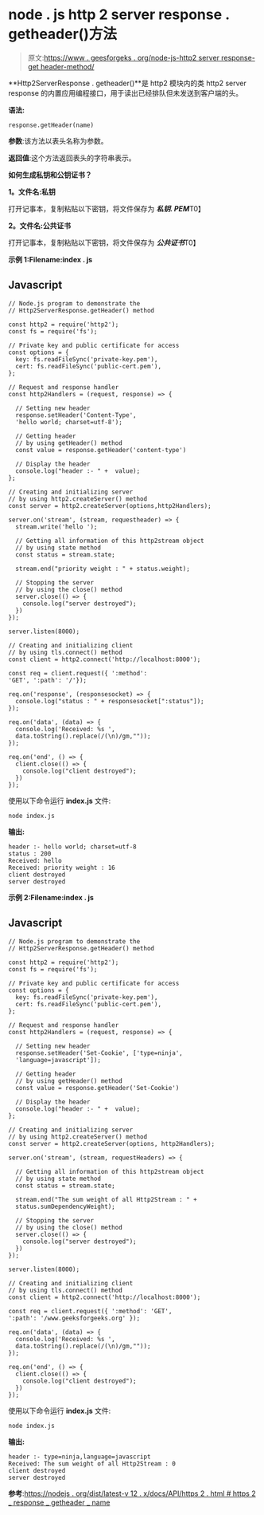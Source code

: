 # node . js http 2 server response . getheader()方法

> 原文:[https://www . geesforgeks . org/node-js-http2 server response-get header-method/](https://www.geeksforgeeks.org/node-js-http2serverresponse-getheader-method/)

**Http2ServerResponse . getheader()**是 http2 模块内的类 http2 server response 的内置应用编程接口，用于读出已经排队但未发送到客户端的头。

**语法:**

```
response.getHeader(name)

```

**参数**:该方法以表头名称为参数。

**返回值**:这个方法返回表头的字符串表示。

**如何生成私钥和公钥证书？**

**1。文件名:私钥**

打开记事本，复制粘贴以下密钥，将文件保存为 ***私钥. PEM***T0】

**2。文件名:公共证书**

打开记事本，复制粘贴以下密钥，将文件保存为 ***公共证书***T0】

**示例 1:Filename:index . js**

## Javascript

```
// Node.js program to demonstrate the
// Http2ServerResponse.getHeader() method

const http2 = require('http2');
const fs = require('fs');

// Private key and public certificate for access
const options = {
  key: fs.readFileSync('private-key.pem'),
  cert: fs.readFileSync('public-cert.pem'),
};

// Request and response handler
const http2Handlers = (request, response) => {

  // Setting new header
  response.setHeader('Content-Type', 
  'hello world; charset=utf-8');

  // Getting header
  // by using getHeader() method
  const value = response.getHeader('content-type')

  // Display the header
  console.log("header :- " +  value);
};

// Creating and initializing server
// by using http2.createServer() method
const server = http2.createServer(options,http2Handlers);

server.on('stream', (stream, requestheader) => {
  stream.write('hello ');

  // Getting all information of this http2stream object
  // by using state method
  const status = stream.state;

  stream.end("priority weight : " + status.weight);

  // Stopping the server
  // by using the close() method
  server.close(() => {
    console.log("server destroyed");
  })
});

server.listen(8000);

// Creating and initializing client
// by using tls.connect() method
const client = http2.connect('http://localhost:8000');

const req = client.request({ ':method': 
'GET', ':path': '/'});

req.on('response', (responsesocket) => { 
  console.log("status : " + responsesocket[":status"]);
});

req.on('data', (data) => {
  console.log('Received: %s ',
  data.toString().replace(/(\n)/gm,""));
});

req.on('end', () => {
  client.close(() => {
    console.log("client destroyed");
  })
});
```

使用以下命令运行 **index.js** 文件:

```
node index.js
```

**输出:**

```
header :- hello world; charset=utf-8
status : 200
Received: hello
Received: priority weight : 16
client destroyed
server destroyed

```

**示例 2:Filename:index . js**

## Javascript

```
// Node.js program to demonstrate the
// Http2ServerResponse.getHeader() method

const http2 = require('http2');
const fs = require('fs');

// Private key and public certificate for access
const options = {
  key: fs.readFileSync('private-key.pem'),
  cert: fs.readFileSync('public-cert.pem'),
};

// Request and response handler
const http2Handlers = (request, response) => {

  // Setting new header
  response.setHeader('Set-Cookie', ['type=ninja', 
  'language=javascript']);

  // Getting header
  // by using getHeader() method
  const value = response.getHeader('Set-Cookie')

  // Display the header
  console.log("header :- " +  value);
};

// Creating and initializing server
// by using http2.createServer() method
const server = http2.createServer(options, http2Handlers);

server.on('stream', (stream, requestHeaders) => {

  // Getting all information of this http2stream object
  // by using state method
  const status = stream.state;

  stream.end("The sum weight of all Http2Stream : " +
  status.sumDependencyWeight);

  // Stopping the server
  // by using the close() method
  server.close(() => {
    console.log("server destroyed");
  })
});

server.listen(8000);

// Creating and initializing client
// by using tls.connect() method
const client = http2.connect('http://localhost:8000');

const req = client.request({ ':method': 'GET', 
':path': '/www.geeksforgeeks.org' });

req.on('data', (data) => {
  console.log('Received: %s ',
  data.toString().replace(/(\n)/gm,""));
});

req.on('end', () => {
  client.close(() => {
    console.log("client destroyed");
  })
});
```

使用以下命令运行 **index.js** 文件:

```
node index.js
```

**输出:**

```
header :- type=ninja,language=javascript
Received: The sum weight of all Http2Stream : 0
client destroyed
server destroyed

```

**参考**:[https://nodejs . org/dist/latest-v 12 . x/docs/API/https 2 . html # https 2 _ response _ getheader _ name](https://nodejs.org/dist/latest-v12.x/docs/api/http2.html#http2_response_getheader_name)